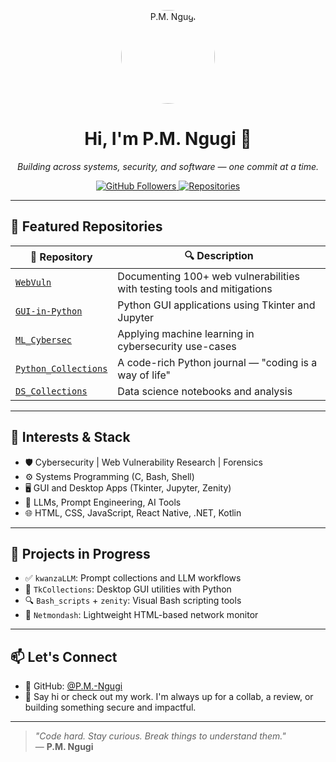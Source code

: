 <!-- Optional Profile Image -->
<p align="center">
 <img src="https://avatars.githubusercontent.com/u/12345678" width="150" alt="P.M. Ngugi" style="border-radius: 50%;">

</p>

<h1 align="center">Hi, I'm P.M. Ngugi 👋</h1>

<p align="center">
  <i>Building across systems, security, and software — one commit at a time.</i>
</p>

<p align="center">
  <a href="https://github.com/P.M.-Ngugi">
    <img src="https://img.shields.io/github/followers/P.M.-Ngugi?label=Follow&style=social" alt="GitHub Followers">
  </a>
  <a href="https://github.com/P.M.-Ngugi?tab=repositories">
    <img src="https://img.shields.io/badge/Public%20Repos-20+-blue" alt="Repositories">
  </a>
</p>

---

## 🔧 Featured Repositories

| 📁 Repository | 🔍 Description |
|--------------|----------------|
| [`WebVuln`](https://github.com/P.M.-Ngugi/WebVuln) | Documenting 100+ web vulnerabilities with testing tools and mitigations |
| [`GUI-in-Python`](https://github.com/P.M.-Ngugi/GUI-in-Python) | Python GUI applications using Tkinter and Jupyter |
| [`ML_Cybersec`](https://github.com/P.M.-Ngugi/ML_Cybersec) | Applying machine learning in cybersecurity use-cases |
| [`Python_Collections`](https://github.com/P.M.-Ngugi/Python_Collections-) | A code-rich Python journal — "coding is a way of life" |
| [`DS_Collections`](https://github.com/P.M.-Ngugi/DS_Collections) | Data science notebooks and analysis |

---

## 🧠 Interests & Stack

- 🛡️ Cybersecurity | Web Vulnerability Research | Forensics  
- ⚙️ Systems Programming (C, Bash, Shell)  
- 🖥️ GUI and Desktop Apps (Tkinter, Jupyter, Zenity)  
- 🤖 LLMs, Prompt Engineering, AI Tools  
- 🌐 HTML, CSS, JavaScript, React Native, .NET, Kotlin  

---

## 🚀 Projects in Progress

- ✅ `kwanzaLLM`: Prompt collections and LLM workflows  
- 🚧 `TkCollections`: Desktop GUI utilities with Python  
- 🔍 `Bash_scripts` + `zenity`: Visual Bash scripting tools  
- 🧪 `Netmondash`: Lightweight HTML-based network monitor  

---

## 📫 Let's Connect

- 🧰 GitHub: [@P.M.-Ngugi](https://github.com/P.M.-Ngugi)
- 💬 Say hi or check out my work. I'm always up for a collab, a review, or building something secure and impactful.

---

> _"Code hard. Stay curious. Break things to understand them."_  
> — **P.M. Ngugi**
